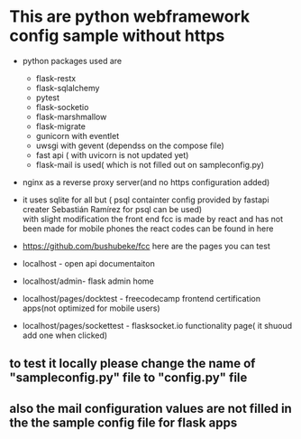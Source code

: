 # This are python webframework config sample without https 
 * python packages used are 
    * flask-restx
    * flask-sqlalchemy
    * pytest
    * flask-socketio
    * flask-marshmallow
    * flask-migrate
    * gunicorn with eventlet
    * uwsgi with gevent (dependss on the compose file)
    * fast api ( with uvicorn is not updated yet)
    * flask-mail is used( which is not filled out on sampleconfig.py)

 * nginx as a reverse proxy server(and no https configuration added)
 * it uses sqlite for all but ( psql containter config provided by fastapi creater Sebastián Ramírez for psql can be used) \
 with slight modification
the front end fcc is made by react and has not been made for mobile phones
the react codes can be found in here 
 * https://github.com/bushubeke/fcc
here are the pages you can test
  * localhost - open api documentaiton 
  * localhost/admin- flask admin home
  * localhost/pages/docktest - freecodecamp frontend certification apps(not optimized for mobile users)
  * localhost/pages/sockettest - flasksocket.io functionality page( it shuoud add one when clicked)

## to test it locally please change the name of "sampleconfig.py" file to "config.py" file
## also the mail configuration values are not filled in the the sample config file for flask apps

